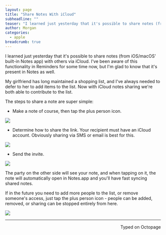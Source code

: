 ```yaml
---
layout: page
title: "Share Notes With iCloud"
subheadline: ""
teaser: "I learned just yesterday that it's possible to share notes (from iOS/macOS' built-in Notes app) with others via iCloud. I've been aware of this functionality in Reminders for some time now, but I'm glad to know that it's present in Notes as well."
author: Morgan
categories:
  - apple
breadcrumb: true
---
```


I learned just yesterday that it's possible to share notes (from iOS/macOS' built-in Notes app) with others via iCloud. I've been aware of this functionality in Reminders for some time now, but I'm glad to know that it's present in Notes as well.

My girlfriend has long maintained a shopping list, and I've always needed to defer to her to add items to the list. Now with iCloud notes sharing we're both able to contribute to the list.

The steps to share a note are super simple:

+ Make a note of course, then tap the plus person icon.

![](https://i.imgur.com/RSRgd4G.png)

+ Determine how to share the link. Your recipient must have an iCloud account. Obviously sharing via SMS or email is best for this.

![](https://i.imgur.com/UFHCs36.png)

+ Send the invite.

![](https://i.imgur.com/AsYbG91.png)

The party on the other side will see your note, and when tapping on it, the note will automatically open in Notes.app and you'll have fast syncing shared notes.

If in the future you need to add more people to the list, or remove someone's access, just tap the plus person icon - people can be added, removed, or sharing can be stopped entirely from here.

![](https://i.imgur.com/MmKzIyx.png)

---
<p align="right">Typed on Octopage</p>
